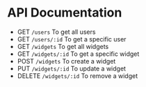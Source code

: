 # API Documentation

- GET `/users` To get all users
- GET `/users/:id` To get a specific user
- GET `/widgets` To get all widgets
- GET `/widgets/:id` To get a specific widget
- POST `/widgets` To create a widget
- PUT `/widgets/:id` To update a widget
- DELETE `/widgets/:id` To remove a widget


